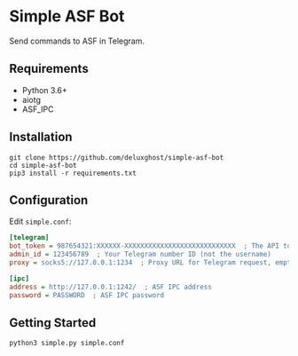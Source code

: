 # Simple ASF Bot

Send commands to ASF in Telegram.

## Requirements

* Python 3.6+
* aiotg
* ASF_IPC

## Installation

```shell
git clone https://github.com/deluxghost/simple-asf-bot
cd simple-asf-bot
pip3 install -r requirements.txt
```

## Configuration

Edit `simple.conf`:

```ini
[telegram]
bot_token = 987654321:XXXXXX-XXXXXXXXXXXXXXXXXXXXXXXXXXXX  ; The API token of your Telegram bot
admin_id = 123456789  ; Your Telegram number ID (not the username)
proxy = socks5://127.0.0.1:1234  ; Proxy URL for Telegram request, empty if you don't use proxy

[ipc]
address = http://127.0.0.1:1242/  ; ASF IPC address
password = PASSWORD  ; ASF IPC password
```

## Getting Started

```shell
python3 simple.py simple.conf
```
